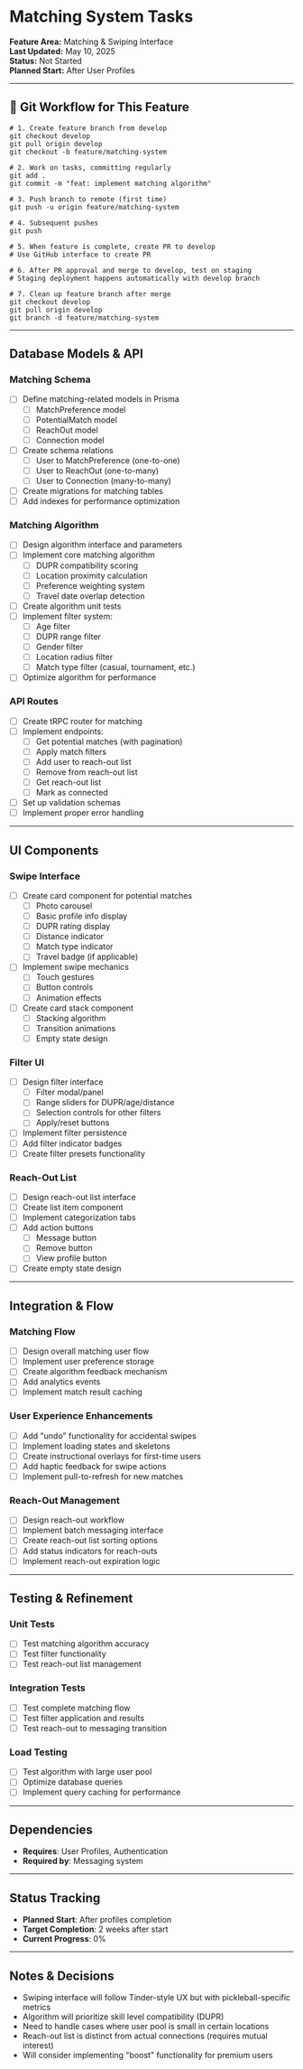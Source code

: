 # Matching System Tasks
**Feature Area:** Matching & Swiping Interface  
**Last Updated:** May 10, 2025  
**Status:** Not Started  
**Planned Start:** After User Profiles

---

## 🌟 Git Workflow for This Feature

```
# 1. Create feature branch from develop
git checkout develop
git pull origin develop
git checkout -b feature/matching-system

# 2. Work on tasks, committing regularly
git add .
git commit -m "feat: implement matching algorithm"

# 3. Push branch to remote (first time)
git push -u origin feature/matching-system

# 4. Subsequent pushes
git push

# 5. When feature is complete, create PR to develop
# Use GitHub interface to create PR

# 6. After PR approval and merge to develop, test on staging
# Staging deployment happens automatically with develop branch

# 7. Clean up feature branch after merge
git checkout develop
git pull origin develop
git branch -d feature/matching-system
```

---

## Database Models & API

### Matching Schema
- [ ] Define matching-related models in Prisma
  - [ ] MatchPreference model
  - [ ] PotentialMatch model
  - [ ] ReachOut model
  - [ ] Connection model
- [ ] Create schema relations
  - [ ] User to MatchPreference (one-to-one)
  - [ ] User to ReachOut (one-to-many)
  - [ ] User to Connection (many-to-many)
- [ ] Create migrations for matching tables
- [ ] Add indexes for performance optimization

### Matching Algorithm
- [ ] Design algorithm interface and parameters
- [ ] Implement core matching algorithm
  - [ ] DUPR compatibility scoring
  - [ ] Location proximity calculation
  - [ ] Preference weighting system
  - [ ] Travel date overlap detection
- [ ] Create algorithm unit tests
- [ ] Implement filter system:
  - [ ] Age filter
  - [ ] DUPR range filter
  - [ ] Gender filter
  - [ ] Location radius filter
  - [ ] Match type filter (casual, tournament, etc.)
- [ ] Optimize algorithm for performance

### API Routes
- [ ] Create tRPC router for matching
- [ ] Implement endpoints:
  - [ ] Get potential matches (with pagination)
  - [ ] Apply match filters
  - [ ] Add user to reach-out list
  - [ ] Remove from reach-out list
  - [ ] Get reach-out list
  - [ ] Mark as connected
- [ ] Set up validation schemas
- [ ] Implement proper error handling

---

## UI Components

### Swipe Interface
- [ ] Create card component for potential matches
  - [ ] Photo carousel
  - [ ] Basic profile info display
  - [ ] DUPR rating display
  - [ ] Distance indicator
  - [ ] Match type indicator
  - [ ] Travel badge (if applicable)
- [ ] Implement swipe mechanics
  - [ ] Touch gestures
  - [ ] Button controls
  - [ ] Animation effects
- [ ] Create card stack component
  - [ ] Stacking algorithm
  - [ ] Transition animations
  - [ ] Empty state design

### Filter UI
- [ ] Design filter interface
  - [ ] Filter modal/panel
  - [ ] Range sliders for DUPR/age/distance
  - [ ] Selection controls for other filters
  - [ ] Apply/reset buttons
- [ ] Implement filter persistence
- [ ] Add filter indicator badges
- [ ] Create filter presets functionality

### Reach-Out List
- [ ] Design reach-out list interface
- [ ] Create list item component
- [ ] Implement categorization tabs
- [ ] Add action buttons
  - [ ] Message button
  - [ ] Remove button
  - [ ] View profile button
- [ ] Create empty state design

---

## Integration & Flow

### Matching Flow
- [ ] Design overall matching user flow
- [ ] Implement user preference storage
- [ ] Create algorithm feedback mechanism
- [ ] Add analytics events
- [ ] Implement match result caching

### User Experience Enhancements
- [ ] Add "undo" functionality for accidental swipes
- [ ] Implement loading states and skeletons
- [ ] Create instructional overlays for first-time users
- [ ] Add haptic feedback for swipe actions
- [ ] Implement pull-to-refresh for new matches

### Reach-Out Management
- [ ] Design reach-out workflow
- [ ] Implement batch messaging interface
- [ ] Create reach-out list sorting options
- [ ] Add status indicators for reach-outs
- [ ] Implement reach-out expiration logic

---

## Testing & Refinement

### Unit Tests
- [ ] Test matching algorithm accuracy
- [ ] Test filter functionality
- [ ] Test reach-out list management

### Integration Tests
- [ ] Test complete matching flow
- [ ] Test filter application and results
- [ ] Test reach-out to messaging transition

### Load Testing
- [ ] Test algorithm with large user pool
- [ ] Optimize database queries
- [ ] Implement query caching for performance

---

## Dependencies

- **Requires**: User Profiles, Authentication
- **Required by**: Messaging system

---

## Status Tracking

- **Planned Start**: After profiles completion
- **Target Completion**: 2 weeks after start
- **Current Progress**: 0%

---

## Notes & Decisions

- Swiping interface will follow Tinder-style UX but with pickleball-specific metrics
- Algorithm will prioritize skill level compatibility (DUPR)
- Need to handle cases where user pool is small in certain locations
- Reach-out list is distinct from actual connections (requires mutual interest)
- Will consider implementing "boost" functionality for premium users